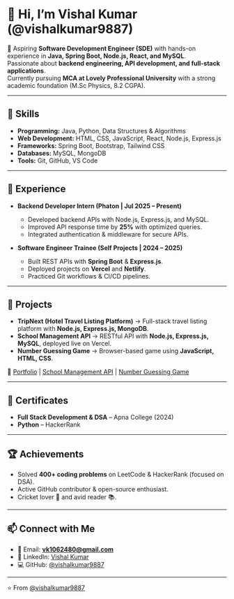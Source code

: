 # 👋 Hi, I’m Vishal Kumar (@vishalkumar9887)

🚀 Aspiring **Software Development Engineer (SDE)** with hands-on experience in **Java, Spring Boot, Node.js, React, and MySQL**.  
Passionate about **backend engineering, API development, and full-stack applications**.  
Currently pursuing **MCA at Lovely Professional University** with a strong academic foundation (M.Sc Physics, 8.2 CGPA).  

---

## 🔧 Skills
- **Programming:** Java, Python, Data Structures & Algorithms  
- **Web Development:** HTML, CSS, JavaScript, React, Node.js, Express.js  
- **Frameworks:** Spring Boot, Bootstrap, Tailwind CSS  
- **Databases:** MySQL, MongoDB  
- **Tools:** Git, GitHub, VS Code  

---

## 💼 Experience
- **Backend Developer Intern (Phaton | Jul 2025 – Present)**  
  - Developed backend APIs with Node.js, Express.js, and MySQL.  
  - Improved API response time by **25%** with optimized queries.  
  - Integrated authentication & middleware for secure APIs.  

- **Software Engineer Trainee (Self Projects | 2024 – 2025)**  
  - Built REST APIs with **Spring Boot** & **Express.js**.  
  - Deployed projects on **Vercel** and **Netlify**.  
  - Practiced Git workflows & CI/CD pipelines.  

---

## 🚀 Projects
- **TripNext (Hotel Travel Listing Platform)** → Full-stack travel listing platform with **Node.js, Express.js, MongoDB**.  
- **School Management API** → RESTful API with **Node.js, Express.js, MySQL**, deployed live on Vercel.  
- **Number Guessing Game** → Browser-based game using **JavaScript, HTML, CSS**.  

🔗 [Portfolio](https://myportfoliovishal312.netlify.app) | [School Management API](https://school-management-api-beta-bay.vercel.app) | [Number Guessing Game](https://vishalkumar9887.github.io/vishal-number-guessing/)

---

## 📜 Certificates
- **Full Stack Development & DSA** – Apna College (2024)  
- **Python** – HackerRank  

---

## 🏆 Achievements
- Solved **400+ coding problems** on LeetCode & HackerRank (focused on DSA).  
- Active GitHub contributor & open-source enthusiast.  
- Cricket lover 🏏 and avid reader 📚.  

---



## 📫 Connect with Me
- 📧 Email: **vk1062480@gmail.com**  
- 🔗 LinkedIn: [Vishal Kumar](https://www.linkedin.com/in/vishal-offc)  
- 💻 GitHub: [@vishalkumar9887](https://github.com/vishalkumar9887)  

---
⭐️ From [@vishalkumar9887](https://github.com/vishalkumar9887)
